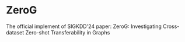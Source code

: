 # ZeroG
The official implement of SIGKDD'24 paper: ZeroG: Investigating Cross-dataset Zero-shot Transferability in Graphs
